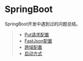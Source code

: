 # SpringBoot

SpringBoot开发中遇到过的问题总结。

> * [Put请求配置](../springboot/put-config.md)
> * [FastJson配置](../springboot/fastjson-config.md)
> * [跨域配置](../springboot/cors-config.md)
> * [启动方式](../springboot/run.md)